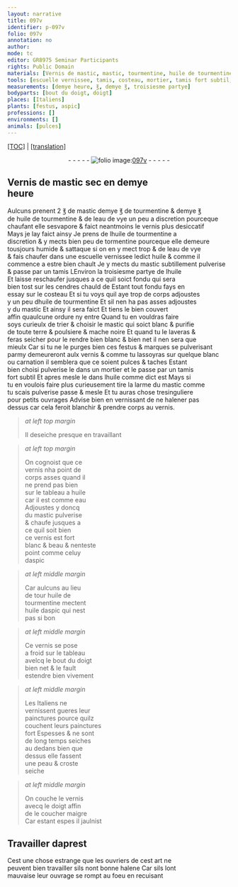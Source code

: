 ```yaml
---
layout: narrative
title: 097v
identifier: p-097v
folio: 097v
annotation: no
author:
mode: tc
editor: GR8975 Seminar Participants
rights: Public Domain
materials: [Vernis de mastic, mastic, tourmentine, huile de tourmentine, eau de vye, vernis, tormentine, huile, mastic subtillement pulverise, cendres, festus, eau, mastic pulverise, aspic, huile daspic]
tools: [escuelle vernissee, tamis, costeau, mortier, tamis fort subtil, bout du doigt, doigt]
measurements: [demye heure, ℥, demye ℥, troisiesme partye]
bodyparts: [bout du doigt, doigt]
places: [Italiens]
plants: [festus, aspic]
professions: []
environments: []
animals: [pulces]
---
```


 <p><a href="{{ site.baseurl }}/diplomatic/">[TOC]</a> | <a href="{{ site.baseurl }}/texts/p-097v_tl/" target="_blank">[translation]</a></p><div class="folio" align="center">- - - - - <a href="http://gallica.bnf.fr/ark:/12148/btv1b10500001g/f200.item" target="_blank"><img src="https://cu-mkp.github.io/2017-workshop-edition/assets/photo-icon.png" alt="folio image: " style="display:inline-block; margin-bottom:-3px;"/>097v</a> - - - - - </div>  
  

## <span class="m">Vernis de mastic</span> sec en <span class="ms"><span class="tmp">demye<br/> heure</span></span>

 
Aulcuns prenent 2 <span class="ms">℥</span> de <span class="m">mastic</span> <span class="ms">demye ℥</span> de <span class="m">tourmentine</span> & <span class="ms">demye ℥</span><br/> de <span class="m">huile de tourmentine</span> & de l<span class="m">eau de vye</span> un peu a discretion pourceq<span class="exp">ue</span><br/> chaufant elle sesvapore & faict neantmoins le <span class="m">vernis</span> plus desiccatif<br/> Mays je lay faict ainsy Je prens de l<span class="m">huile de tourmentine</span> a<br/> discretion & y mects bien peu de <span class="m">tormentine</span> pourceque elle demeure<br/> tousjours humide & sattaque si on en y mect trop & de l<span class="m">eau de vye</span><br/> & fais chaufer dans une <span class="tl">escuelle vernissee</span> ledict <span class="m">huile</span> & co<span class="exp">mm</span>e il<br/> commence a estre bien chault Je y mects du <span class="m">mastic subtillem<span class="exp">ent</span> pulverise</span><br/> & passe par un <span class="tl">tamis</span> <span class="del">L</span>Environ la <span class="ms">troisiesme partye</span> de l<span class="m">huile</span><br/> Et laisse reschaufer jusques a ce quil soict fondu qui sera<br/> bien tost sur les <span class="m">cendres</span> chauld de Estant tout fondu fays en<br/> essay sur le <span class="tl">costeau</span> Et si tu voys quil aye trop de corps adjoustes<br/> y un peu d<span class="m">huile de tourmentine</span> Et sil nen ha pas asses adjoustes<br/> y du <span class="m">mastic</span> Et ainsy il sera faict Et tiens le bien couvert<br/> affin quaulcune ordure ny entre Quand tu en vouldras faire<br/> soys curieulx de trier & choisir le <span class="m">mastic</span> qui soict blanc & purifie<br/> de toute terre & poulsiere & mache noire Et quand tu le laveras &<br/> feras seicher pour le rendre bien blanc & bien net il nen sera que<br/> mieulx Car si tu ne le purges bien ces <span class="m"><span class="pa">festus</span></span> & marques se pulverisant<br/> parmy demeureront aulx <span class="m">vernis</span> & co<span class="exp">mm</span>e tu lassoyras sur quelque blanc<br/> ou carnation il semblera que ce soient <span class="al">pulces</span> & taches Estant<br/> bien choisi pulverise le dans un <span class="tl">mortier</span> et le passe par un <span class="tl">tamis<br/> fort subtil</span> Et apres mesle le dans l<span class="m">huile</span> co<span class="exp">mm</span>e dict est Mays si<br/> tu en voulois faire plus curieusem<span class="exp">ent</span> tire la larme du <span class="m">mastic</span> co<span class="exp">mm</span>e<br/> tu scais pulverise passe & mesle Et tu auras chose tresinguliere<br/> pour petits ouvrages Advise bien en vernissant de ne halener pas<br/> dessus car cela feroit blanchir & prendre corps au <span class="m">vernis</span>.
 
> *at left top margin*
> 
> 
>   Il deseiche presque en travaillant 
 
> *at left top margin*
> 
> 
>   On cognoist que ce<br/> <span class="m">vernis</span> nha point de<br/> corps asses quand il<br/> ne prend pas bien<br/> sur le tableau a <span class="m">huile</span><br/> car il est co<span class="exp">mm</span>e <span class="m">eau</span><br/> Adjoustes y doncq<br/> du <span class="m">mastic pulverise</span><br/> & chaufe jusques a<br/> ce quil soit bien<br/> ce <span class="m">vernis</span> est fort<br/> blanc & beau & nenteste<br/> point co<span class="exp">mm</span>e celuy<br/> d<span class="m"><span class="pa">aspic</span></span>
 
> *at left middle margin*
> 
> 
>   Car aulcuns au lieu<br/> de <span class="del">tour</span> <span class="m">huile de<br/> tourmentine</span> mectent<br/> <span class="m">huile d<span class="pa">aspic</span></span> qui nest<br/> pas si bon
 
> *at left middle margin*
> 
> 
>   Ce <span class="m">vernis</span> se pose<br/> a froid sur le tableau<br/> avelcq le <span class="tl"><span class="bp">bout du doigt</span></span><br/> bien net & le fault<br/> estendre bien vivement
 
> *at left middle margin*
> 
> 
>   Les <span class="pl">Italiens</span> ne<br/> vernissent gueres leur<br/> painctures pource quilz<br/> couchent leurs painctures<br/> fort Espesses & ne sont<br/> de <span class="tmp">long temps</span> seiches<br/> au dedans bien que<br/> dessus elle fassent<br/> une peau & croste<br/> seiche
 
> *at left middle margin*
> 
> 
>   On couche le <span class="m">vernis</span><br/> avecq le <span class="tl"><span class="bp">doigt</span></span> affin<br/> de le coucher maigre<br/> Car estant espes il jaulnist
 
 
  

## Travailler daprest

 
Cest une chose estrange que les ouvriers de cest art ne<br/> peuvent bien travailler sils nont bonne halene Car sils lont<br/> mauvaise leur ouvrage se rompt au foeu en recuisant
 
 
